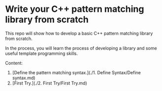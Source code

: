 # Write your C++ pattern matching library from scratch

This repo will show how to develop a basic C++ pattern matching library from scratch.

In the process, you will learn the process of developing a library and some useful template programming skills.

Content:

1. [Define the pattern matching syntax.](./1. Define Syntax/Define syntax.md)
2. [First Try.](./2. First Try/First Try.md)